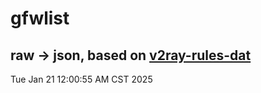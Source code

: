 # gfwlist
## raw -> json, based on [v2ray-rules-dat](https://github.com/Loyalsoldier/v2ray-rules-dat)
Tue Jan 21 12:00:55 AM CST 2025

